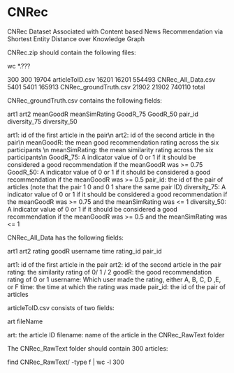 # CNRec
CNRec Dataset Associated with Content based News Recommendation via Shortest Entity Distance over Knowledge Graph

CNRec.zip should contain the following files:

wc *.???

   300    300  19704 articleToID.csv
 16201  16201 554493 CNRec_All_Data.csv
  5401   5401 165913 CNRec_groundTruth.csv
 21902  21902 740110 total

CNRec_groundTruth.csv contains the following fields:

art1	art2	meanGoodR	meanSimRating	GoodR_75	GoodR_50	pair_id	diversity_75	diversity_50

art1: id of the first article in the pair\n
art2: id of the second article in the pair\n
meanGoodR: the mean good recommendation rating across the six participants \n
meanSimRating: the mean similarity rating across the six participants\n
GoodR_75: A indicator value of 0 or 1 if it should be considered a good recommendation if the meanGoodR was >= 0.75
GoodR_50: A indicator value of 0 or 1 if it should be considered a good recommendation if the meanGoodR was >= 0.5
pair_id: the id of the pair of articles (note that the pair 1 0 and 0 1 share the same pair ID)
diversity_75: A indicator value of 0 or 1 if it should be considered a good recommendation if the meanGoodR was >= 0.75 and the meanSimRating was <= 1
diversity_50: A indicator value of 0 or 1 if it should be considered a good recommendation if the meanGoodR was >= 0.5 and the meanSimRating was <= 1

CNRec_All_Data has the following fields:

art1	art2	rating	goodR	username	time	rating_id	pair_id

art1: id of the first article in the pair
art2: id of the second article in the pair
rating: the similarity rating of 0/ 1 / 2
goodR: the good recommendation rating of 0 or 1
username: Which user made the rating, either A, B, C, D ,E, or F
time: the time at which the rating was made
pair_id: the id of the pair of articles

articleToID.csv consists of two fields:

art fileName

art: the article ID
filename: name of the article in the CNRec_RawText folder

The CNRec_RawText folder should contain 300 articles:

find CNRec_RawText/ -type f | wc -l
300




